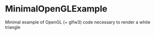 # MinimalOpenGLExample

Minimal example of OpenGL (+ glfw3) code necessary to render a white triangle
